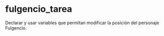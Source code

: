 # fulgencio_tarea
Declarar y usar variables que permitan modificar la posición del personaje Fulgencio.
